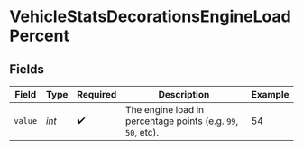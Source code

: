 # VehicleStatsDecorationsEngineLoadPercent


## Fields

| Field                                                        | Type                                                         | Required                                                     | Description                                                  | Example                                                      |
| ------------------------------------------------------------ | ------------------------------------------------------------ | ------------------------------------------------------------ | ------------------------------------------------------------ | ------------------------------------------------------------ |
| `value`                                                      | *int*                                                        | :heavy_check_mark:                                           | The engine load in percentage points (e.g. `99`, `50`, etc). | 54                                                           |